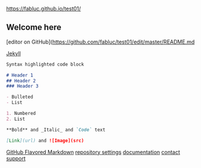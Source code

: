 https://fabluc.github.io/test01/

## Welcome here

[editor on GitHub](https://github.com/fabluc/test01/edit/master/README.md

[Jekyll](https://jekyllrb.com/)

```markdown
Syntax highlighted code block

# Header 1
## Header 2
### Header 3

- Bulleted
- List

1. Numbered
2. List

**Bold** and _Italic_ and `Code` text

[Link](url) and ![Image](src)
```
[GitHub Flavored Markdown](https://guides.github.com/features/mastering-markdown/)
[repository settings](https://github.com/fabluc/test01/settings)
[documentation](https://help.github.com/categories/github-pages-basics/)
[contact support](https://github.com/contact)

